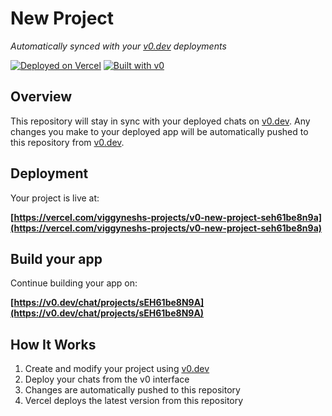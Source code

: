 # New Project

*Automatically synced with your [v0.dev](https://v0.dev) deployments*

[![Deployed on Vercel](https://img.shields.io/badge/Deployed%20on-Vercel-black?style=for-the-badge&logo=vercel)](https://vercel.com/viggyneshs-projects/v0-new-project-seh61be8n9a)
[![Built with v0](https://img.shields.io/badge/Built%20with-v0.dev-black?style=for-the-badge)](https://v0.dev/chat/projects/sEH61be8N9A)

## Overview

This repository will stay in sync with your deployed chats on [v0.dev](https://v0.dev).
Any changes you make to your deployed app will be automatically pushed to this repository from [v0.dev](https://v0.dev).

## Deployment

Your project is live at:

**[https://vercel.com/viggyneshs-projects/v0-new-project-seh61be8n9a](https://vercel.com/viggyneshs-projects/v0-new-project-seh61be8n9a)**

## Build your app

Continue building your app on:

**[https://v0.dev/chat/projects/sEH61be8N9A](https://v0.dev/chat/projects/sEH61be8N9A)**

## How It Works

1. Create and modify your project using [v0.dev](https://v0.dev)
2. Deploy your chats from the v0 interface
3. Changes are automatically pushed to this repository
4. Vercel deploys the latest version from this repository